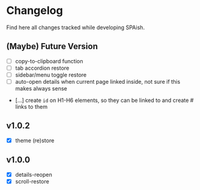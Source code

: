# Changelog

Find here all changes tracked while developing SPAish.

## (Maybe) Future Version

- [ ] copy-to-clipboard function
- [ ] tab accordion restore
- [ ] sidebar/menu toggle restore
- [ ] auto-open details when current page linked inside, not sure if this makes always sense
- [...] create `id` on H1-H6 elements, so they can be linked to and create # links to them

## v1.0.2

- [x] theme (re)store

## v1.0.0

- [x] details-reopen
- [x] scroll-restore
